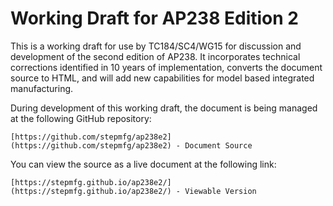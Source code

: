 # Working Draft for AP238 Edition 2 

This is a working draft for use by TC184/SC4/WG15 for discussion and
development of the second edition of AP238.  It incorporates technical
corrections identified in 10 years of implementation, converts the
document source to HTML, and will add new capabilities for model based
integrated manufacturing.

During development of this working draft, the document is being managed at the following GitHub repository:

    [https://github.com/stepmfg/ap238e2](https://github.com/stepmfg/ap238e2) - Document Source

You can view the source as a live document at the following link:

    [https://stepmfg.github.io/ap238e2/](https://stepmfg.github.io/ap238e2/) - Viewable Version

